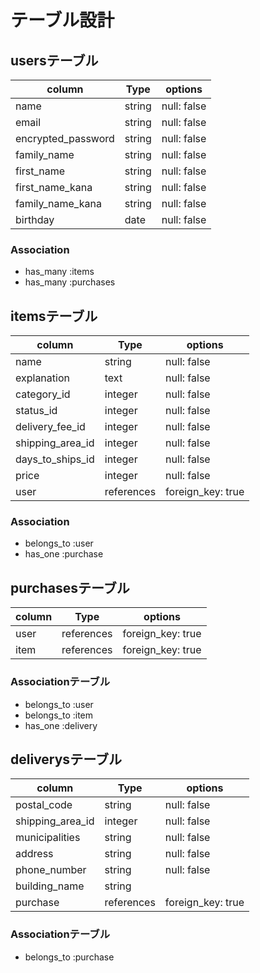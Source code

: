 # テーブル設計

## usersテーブル

|column               |Type    |options    |
|---------------------|--------|-----------|
|name                 |string  |null: false|
|email                |string  |null: false|
|encrypted_password   |string  |null: false|
|family_name          |string  |null: false|
|first_name           |string  |null: false|
|first_name_kana      |string  |null: false|
|family_name_kana     |string  |null: false|
|birthday             |date    |null: false|

### Association

- has_many :items
- has_many :purchases

## itemsテーブル

|column          |Type      |options          |
|----------------|----------|-----------------|
|name            |string    |null: false      |
|explanation     |text      |null: false      |
|category_id     |integer   |null: false      |
|status_id       |integer   |null: false      |
|delivery_fee_id |integer   |null: false      |
|shipping_area_id|integer   |null: false      |
|days_to_ships_id|integer   |null: false      |
|price           |integer   |null: false      |
|user            |references|foreign_key: true|

### Association

- belongs_to :user
- has_one :purchase


## purchasesテーブル

|column    |Type      |options          |
|----------|----------|-----------------|
|user      |references|foreign_key: true|
|item      |references|foreign_key: true|
### Associationテーブル

- belongs_to :user
- belongs_to :item
- has_one :delivery


## deliverysテーブル

|column          |Type      |options            |
|----------------|----------|-------------------|
|postal_code     |string    |null: false        |
|shipping_area_id|integer   |null: false        |
|municipalities  |string    |null: false        |
|address         |string    |null: false        |
|phone_number    |string    |null: false        |
|building_name   |string    |                   |
|purchase        |references|foreign_key: true  |

### Associationテーブル

- belongs_to :purchase